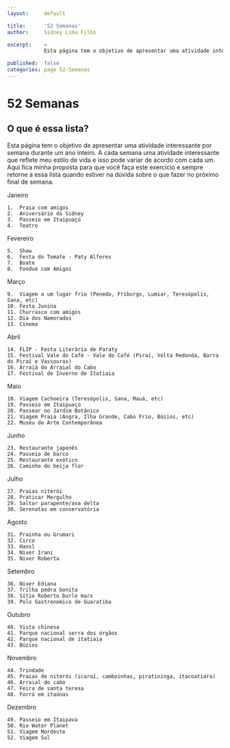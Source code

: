 ```yaml
---
layout:     default

title:      '52 Semanas'
author:     Sidney Lima Filho

excerpt:    > 
            Esta página tem o objetivo de apresentar uma atividade interessante por semana durante um ano inteiro. A cada semana uma atividade interessante que reflete meu estilo de vida e isso pode variar de acordo com cada um. Aqui fica minha proposta para que você faça este exercicio e sempre retorne a essa lista quando estiver na dúvida sobre o que fazer no próximo final de semana.

published:  false
categories: page 52-Semanas
---
```


# 52 Semanas

## O que é essa lista?

Esta página tem o objetivo de apresentar uma atividade interessante por semana durante um ano inteiro. A cada semana uma atividade interessante que reflete meu estilo de vida e isso pode variar de acordo com cada um. Aqui fica minha proposta para que você faça este exercicio e sempre retorne a essa lista quando estiver na dúvida sobre o que fazer no próximo final de semana.

Janeiro

	1.	Praia com amigos 
	2.	Aniversário do Sidney 
	3.	Passeio em Itaipuaçú 
	4.	Teatro 

Fevereiro

	5.	Show 
	6.	Festa do Tomate - Paty Alferes 
	7.	Boate  
	8.	Fondue com Amigos 

Março

	9.	Viagem a um lugar frio (Penedo, Friburgo, Lumiar, Teresópolis, Sana, etc) 
	10.	Festa Junina 
	11.	Churrasco com amigos 
	12.	Dia dos Namorados 
	13.	Cinema 

Abril

	14.	FLIP - Festa Literária de Paraty
	15.	Festival Vale do Café - Vale do Café (Piraí, Volta Redonda, Barra do Piraí e Vassouras)  
	16.	Arraiá do Arraial do Cabo 
	17.	Festival de Inverno de Itatiaia 

Maio

	18.	Viagem Cachoeira (Teresópolis, Sana, Mauá, etc) 
	19.	Passeio em Itaipuaçú 
	20.	Passear no Jardim Botânico 
	21.	Viagem Praia (Angra, Ilha Grande, Cabo Frio, Búzios, etc) 
	22.	Museu de Arte Contemporânea 

Junho

	23.	Restaurante japonês 
	24.	Passeio de barco 
	25.	Restaurante exótico 
	26.	Caminho do beija flor 

Julho

	27.	Praias niterói 
	28.	Praticar Mergulho 
	29.	Saltar parapente/asa delta 
	30.	Serenatas em conservatória 

Agosto

	31.	Prainha ou Grumari
	32.	Circo 
	33.	Hansl 
	34.	Niver Irani 
	35.	Niver Roberta 

Setembro

	36.	Niver Ediana 
	37.	Trilha pedra bonita 
	38.	Sítio Roberto burle marx 
	39.	Polo Gastronomico de Guaratiba

Outubro

	40.	Vista chinesa 
	41.	Parque nacional serra dos órgãos 
	42.	Parque nacional de itatiaia 
	43.	Búzios 

Novembro

	44.	Trindade 
	45.	Praias de niterói (icaraí, camboinhas, piratininga, itacoatiara) 
	46.	Arraial do cabo 
	47.	Feira de santa teresa 
	48.	Forró em itaúnas 

Dezembro

	49.	Passeio em Itaipava 
	50.	Rio Water Planet 
	51.	Viagem Nordeste
	52.	Viagem Sul
